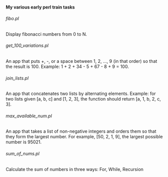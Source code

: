 #### My various early perl train tasks

###### fibo.pl
Display fibonacci numbers from 0 to N.

###### get_100_variations.pl
An app that puts +, -, or a space between 1, 2, ..., 9 (in that order) so that the result is 100. Example: 1 + 2 + 34 - 5 + 67 - 8 + 9 = 100.

###### join_lists.pl
An app that concatenates two lists by alternating elements. Example: for two lists given [a, b, c] and [1, 2, 3], the function should return [a, 1, b, 2, c, 3].

###### max_available_num.pl
An app that takes a list of non-negative integers and orders them so that they form the largest number. For example, [50, 2, 1, 9], the largest possible number is 95021.

###### sum_of_nums.pl
Calculate the sum of numbers in three ways: For, While, Recursion
